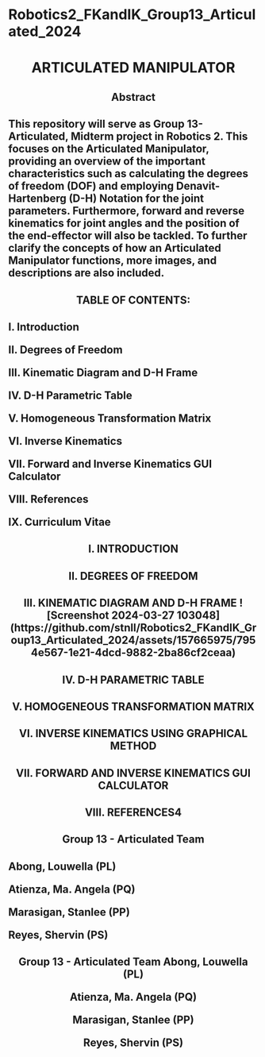 # Robotics2_FKandIK_Group13_Articulated_2024

<h1 align="center">ARTICULATED MANIPULATOR

<h2 align="center"> Abstract 
<h2 align="left">  This repository will serve as Group 13-Articulated, Midterm project in Robotics 2. This focuses on the Articulated Manipulator, providing an overview of the important characteristics such as calculating the degrees of freedom (DOF) and employing Denavit-Hartenberg (D-H) Notation for the joint parameters. Furthermore, forward and reverse kinematics for joint angles and the position of the end-effector will also be tackled. To further clarify the concepts of how an Articulated Manipulator functions, more images, and descriptions are also included. 

<h2 align="center">TABLE OF CONTENTS:
<h2 align="left">I. Introduction

II. Degrees of Freedom
  
III. Kinematic Diagram and D-H Frame 
  
IV. D-H Parametric Table  
  
V. Homogeneous Transformation Matrix
  
VI. Inverse Kinematics
  
VII. Forward and Inverse Kinematics GUI Calculator
  
VIII. References
  
IX. Curriculum Vitae

<h2 align="center">I. INTRODUCTION

<h2 align="center">II. DEGREES OF FREEDOM


<h2 align="center">III. KINEMATIC DIAGRAM AND D-H FRAME
![Screenshot 2024-03-27 103048](https://github.com/stnll/Robotics2_FKandIK_Group13_Articulated_2024/assets/157665975/7954e567-1e21-4dcd-9882-2ba86cf2ceaa)

<h2 align="center">IV. D-H PARAMETRIC TABLE


<h2 align="center">V. HOMOGENEOUS TRANSFORMATION MATRIX


<h2 align="center">VI. INVERSE KINEMATICS USING GRAPHICAL METHOD

<h2 align="center">VII. FORWARD AND INVERSE KINEMATICS GUI CALCULATOR

<h2 align="center">VIII. REFERENCES4

<h2 align="center">Group 13 - Articulated Team 

<h2 align="left">Abong, Louwella (PL)
  
  Atienza, Ma. Angela (PQ)
  
  Marasigan, Stanlee (PP)
  
  Reyes, Shervin (PS)

<h2 align="center">Group 13 - Articulated Team 
Abong, Louwella (PL)
  
Atienza, Ma. Angela (PQ)

Marasigan, Stanlee (PP)

Reyes, Shervin (PS)
